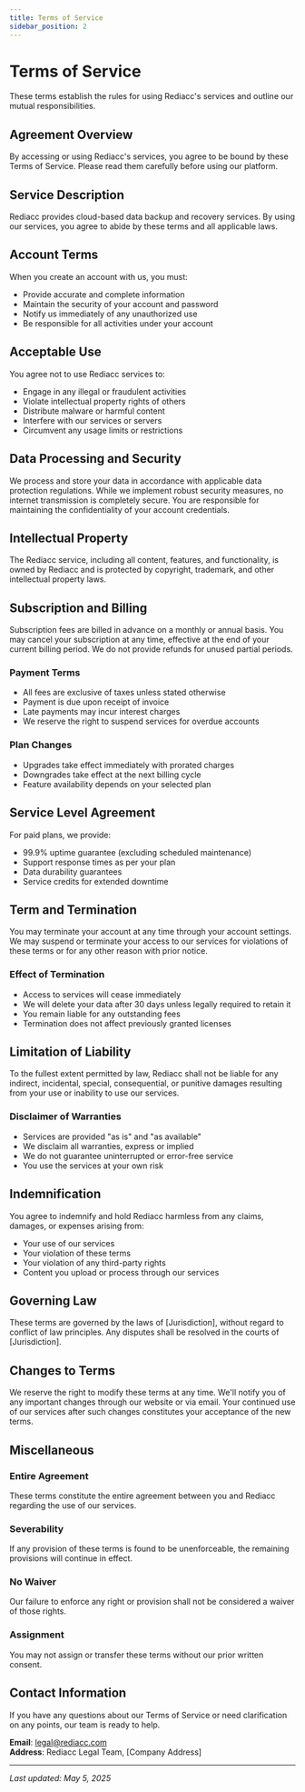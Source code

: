 ```yaml
---
title: Terms of Service
sidebar_position: 2
---
```


# Terms of Service

These terms establish the rules for using Rediacc's services and outline our mutual responsibilities.

## Agreement Overview

By accessing or using Rediacc's services, you agree to be bound by these Terms of Service. Please read them carefully before using our platform.

## Service Description

Rediacc provides cloud-based data backup and recovery services. By using our services, you agree to abide by these terms and all applicable laws.

## Account Terms

When you create an account with us, you must:

- Provide accurate and complete information
- Maintain the security of your account and password
- Notify us immediately of any unauthorized use
- Be responsible for all activities under your account

## Acceptable Use

You agree not to use Rediacc services to:

- Engage in any illegal or fraudulent activities
- Violate intellectual property rights of others
- Distribute malware or harmful content
- Interfere with our services or servers
- Circumvent any usage limits or restrictions

## Data Processing and Security

We process and store your data in accordance with applicable data protection regulations. While we implement robust security measures, no internet transmission is completely secure. You are responsible for maintaining the confidentiality of your account credentials.

## Intellectual Property

The Rediacc service, including all content, features, and functionality, is owned by Rediacc and is protected by copyright, trademark, and other intellectual property laws.

## Subscription and Billing

Subscription fees are billed in advance on a monthly or annual basis. You may cancel your subscription at any time, effective at the end of your current billing period. We do not provide refunds for unused partial periods.

### Payment Terms
- All fees are exclusive of taxes unless stated otherwise
- Payment is due upon receipt of invoice
- Late payments may incur interest charges
- We reserve the right to suspend services for overdue accounts

### Plan Changes
- Upgrades take effect immediately with prorated charges
- Downgrades take effect at the next billing cycle
- Feature availability depends on your selected plan

## Service Level Agreement

For paid plans, we provide:
- 99.9% uptime guarantee (excluding scheduled maintenance)
- Support response times as per your plan
- Data durability guarantees
- Service credits for extended downtime

## Term and Termination

You may terminate your account at any time through your account settings. We may suspend or terminate your access to our services for violations of these terms or for any other reason with prior notice.

### Effect of Termination
- Access to services will cease immediately
- We will delete your data after 30 days unless legally required to retain it
- You remain liable for any outstanding fees
- Termination does not affect previously granted licenses

## Limitation of Liability

To the fullest extent permitted by law, Rediacc shall not be liable for any indirect, incidental, special, consequential, or punitive damages resulting from your use or inability to use our services.

### Disclaimer of Warranties
- Services are provided "as is" and "as available"
- We disclaim all warranties, express or implied
- We do not guarantee uninterrupted or error-free service
- You use the services at your own risk

## Indemnification

You agree to indemnify and hold Rediacc harmless from any claims, damages, or expenses arising from:
- Your use of our services
- Your violation of these terms
- Your violation of any third-party rights
- Content you upload or process through our services

## Governing Law

These terms are governed by the laws of [Jurisdiction], without regard to conflict of law principles. Any disputes shall be resolved in the courts of [Jurisdiction].

## Changes to Terms

We reserve the right to modify these terms at any time. We'll notify you of any important changes through our website or via email. Your continued use of our services after such changes constitutes your acceptance of the new terms.

## Miscellaneous

### Entire Agreement
These terms constitute the entire agreement between you and Rediacc regarding the use of our services.

### Severability
If any provision of these terms is found to be unenforceable, the remaining provisions will continue in effect.

### No Waiver
Our failure to enforce any right or provision shall not be considered a waiver of those rights.

### Assignment
You may not assign or transfer these terms without our prior written consent.

## Contact Information

If you have any questions about our Terms of Service or need clarification on any points, our team is ready to help.

**Email**: legal@rediacc.com  
**Address**: Rediacc Legal Team, [Company Address]

---

*Last updated: May 5, 2025*